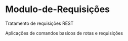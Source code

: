 # Modulo-de-Requisições
Tratamento de requisições REST


Aplicações de comandos basicos de rotas e requisições
